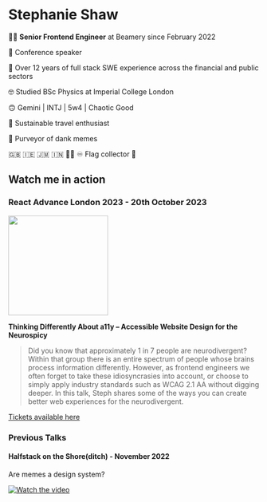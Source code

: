 # Stephanie Shaw

👩‍💻 **Senior Frontend Engineer** at Beamery since February 2022

🎤 Conference speaker

👵 Over 12 years of full stack SWE experience across the financial and public sectors

🤓 Studied BSc Physics at Imperial College London

🙃 Gemini | INTJ | 5w4 | Chaotic Good

🚄 Sustainable travel enthusiast

🌚 Purveyor of dank memes

🇬🇧 🇮🇪 🇯🇲 🇮🇳 🏳️‍🌈 ♾️ Flag collector 🙈

## Watch me in action

### React Advance London 2023 - 20th October 2023
<img src="https://github.com/stephshawbeamery/stephshawbeamery/assets/100211200/4194239e-add8-496d-8b32-ff0ac47fbf06" height="200px" />

**Thinking Differently About a11y – Accessible Website Design for the Neurospicy**
> Did you know that approximately 1 in 7 people are neurodivergent? Within that group there is an entire spectrum of people whose brains process information differently. However, as frontend engineers we often forget to take these idiosyncrasies into account, or choose to simply apply industry standards such as WCAG 2.1 AA without digging deeper. In this talk, Steph shares some of the ways you can create better web experiences for the neurodivergent.

[Tickets available here](https://reactadvanced.com/#tickets)

### Previous Talks

#### Halfstack on the Shore(ditch) - November 2022

Are memes a design system?

[![Watch the video](https://img.youtube.com/vi/rCdfaeYiqSY/0.jpg)](https://youtu.be/rCdfaeYiqSY)
